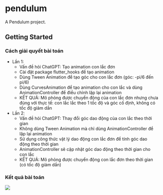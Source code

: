 # pendulum

A Pendulum project.

## Getting Started

### Cách giải quyết bài toán
- Lần 1: 
    - Vấn đề hỏi ChatGPT: Tạo animation con lắc đơn
    - Cài đặt package flutter_hooks để tạo animation 
    - Dùng Tween Animation để tạo góc cho con lắc đơn (góc: -pi/6 đến pi/6)
    - Dùng CurvesAnimation để tạo animation cho con lắc và dùng AnimationController để điều chỉnh lặp lại animation
    - KẾT QUẢ: Mô phỏng được chuyển động của con lắc đơn nhưng chưa đúng với thực tế: con lắc lắc theo 1 tốc độ và góc cố định, không có tốc độ giảm dần
- Lần 2: 
    - Vấn đề hỏi ChatGPT: Thay đổi góc dao động của con lắc theo thời gian
    - Không dùng Tween Animation mà chỉ dùng AnimationController để lặp lại animation
    - Sử dụng công thức vật lý dao động con lắc đơn để tính góc dao động theo thời gian 
    - AnimationController sẽ cập nhật góc dao động theo thời gian cho con lắc
    - KẾT QUẢ: Mô phỏng được chuyển động con lắc đơn theo thời gian (có tốc độ giảm dần)
### Kết quả bài toán
![](images/ket-qua-bai-01.jpg)